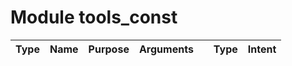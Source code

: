 # Module tools_const

| Type | Name | Purpose | Arguments |     | Type | Intent |
| :--: | :--: | :------ | --------: | :-- | :--: | :----: |
